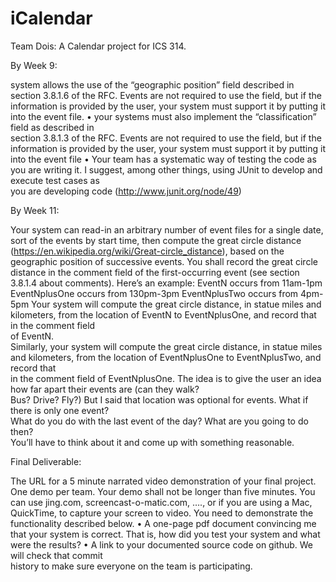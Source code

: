 # iCalendar
Team Dois: A Calendar project for ICS 314.


By Week 9:

system	allows	the		use	of	the	“geographic	position”	field	described	in	section	
3.8.1.6	of	the	RFC.		Events	are	not	required	to	use	the	field,	but	if	the	
information	is	provided	by	the	user,	your	system	must	support	it	by	putting	
it	into	the	event	file.
• your	systems	must	also	implement		the	“classification”	field	as	described	in	
section	3.8.1.3	of	the	RFC.		Events	are	not	required	to	use	the	field,	but	if	the	
information	is	provided	by	the	user,	your	system	must	support	it	by	putting	
it	into	the	event	file
• Your	team	has	a	systematic	way	of	testing	the	code as	you	are	writing	it.		I
suggest,	among	other	things,	using	JUnit	to	develop	and	execute	test	cases	as	
you	are	developing	code	(http://www.junit.org/node/49)	














By Week 11:

Your	system	can	read-in	an	arbitrary	number	of	event	files	for	a	single	date,	
sort	of	the	events	by		start	time,	then	compute	the	great	circle	distance	
(https://en.wikipedia.org/wiki/Great-circle_distance),	based on	the		
geographic	position	of	successive	events.		You	shall	record	the	great	circle	
distance	in	the	comment	field	of	the	first-occurring	event	(see	section	3.8.1.4	
about	comments).		Here’s	an	example:
EventN	occurs	from	11am-1pm
EventNplusOne	occurs	from	130pm-3pm
EventNplusTwo	occurs	from	4pm-5pm
Your	system	will	compute	the	great	circle	distance,	in	statue	miles	and	kilometers,	
from	the	location	of	EventN	to	EventNplusOne,	and	record	that	in	the	comment	field	
of	EventN.		
Similarly,	your	system	will	compute	the	great	circle	distance,	in	statue	miles	and	
kilometers,	from	the	location	of	EventNplusOne	to	EventNplusTwo,	and	record	that	
in	the	comment	field	of	EventNplusOne.
The	idea	is	to	give	the	user	an	idea	how	far	apart	their	events	are	(can	they	walk?		
Bus?		Drive?	Fly?)
But	I	said	that	location	was	optional	for	events.		What	if	there	is	only	one	event?		
What	do	you	do	with	the	last	event	of	the	day?	What	are	you	going	to	do	then?		
You’ll	have	to	think	about	it	and	come	up	with	something	reasonable.











Final Deliverable:

The	URL	for	a	5	minute	narrated video	demonstration	of	your	final	project.		
One	demo	per	team. Your	demo	shall	not	be	longer	than	five	minutes.		You	can	
use	jing.com,	screencast-o-matic.com,	….,	or	if	you	are	using	a	Mac,	
QuickTime,	to	capture	your	screen	to	video.	You	need	to	demonstrate	the	
functionality	described	below.
• A	one-page	pdf	document	convincing	me	that	your	system	is	correct.	That	is,	
how	did	you	test	your	system	and what	were	the	results?
• A	link	to	your	documented	source	code on	github. We	will	check	that	commit	
history	to	make	sure	everyone	on	the	team	is	participating.


